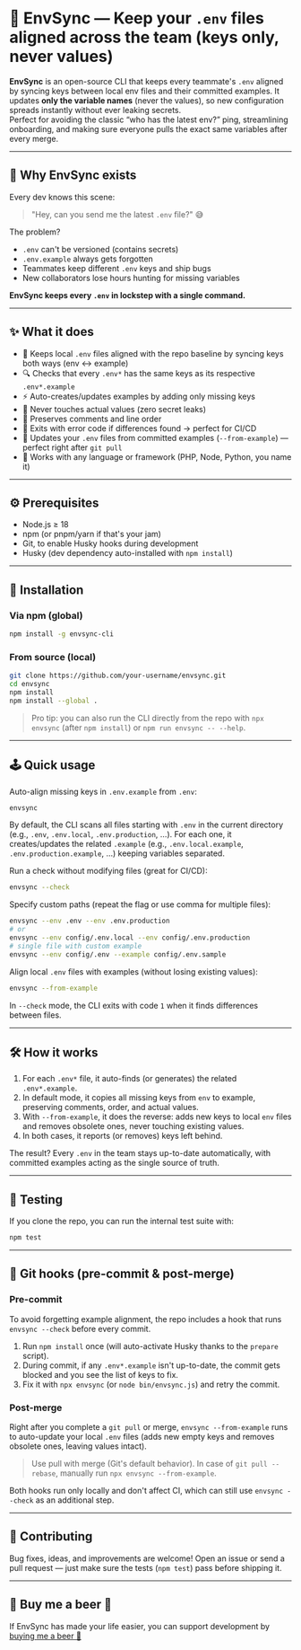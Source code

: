 # 🧩 EnvSync — Keep your `.env` files aligned across the team (keys only, never values)

**EnvSync** is an open-source CLI that keeps every teammate's `.env` aligned by syncing keys between local env files and their committed examples. It updates **only the variable names** (never the values), so new configuration spreads instantly without ever leaking secrets.  
Perfect for avoiding the classic “who has the latest env?” ping, streamlining onboarding, and making sure everyone pulls the exact same variables after every merge.

---

## 🚀 Why EnvSync exists

Every dev knows this scene:
> "Hey, can you send me the latest `.env` file?" 😅  

The problem?  
- `.env` can't be versioned (contains secrets)  
- `.env.example` always gets forgotten  
- Teammates keep different `.env` keys and ship bugs  
- New collaborators lose hours hunting for missing variables  

**EnvSync keeps every `.env` in lockstep with a single command.**

---

## ✨ What it does

- 🔁 Keeps local `.env` files aligned with the repo baseline by syncing keys both ways (env ↔ example)  
- 🔍 Checks that every `.env*` has the same keys as its respective `.env*.example`  
- ⚡️ Auto-creates/updates examples by adding only missing keys  
- 🛑 Never touches actual values (zero secret leaks)  
- 💬 Preserves comments and line order  
- 🧠 Exits with error code if differences found → perfect for CI/CD  
- 🚀 Updates your `.env` files from committed examples (`--from-example`) — perfect right after `git pull`  
- 🧩 Works with any language or framework (PHP, Node, Python, you name it)

---

## ⚙️ Prerequisites

- Node.js ≥ 18
- npm (or pnpm/yarn if that's your jam)
- Git, to enable Husky hooks during development
- Husky (dev dependency auto-installed with `npm install`)

---

## 🧰 Installation

### Via npm (global)
```bash
npm install -g envsync-cli
```

### From source (local)
```bash
git clone https://github.com/your-username/envsync.git
cd envsync
npm install
npm install --global .
```

> Pro tip: you can also run the CLI directly from the repo with `npx envsync` (after `npm install`) or `npm run envsync -- --help`.

---

## 🕹️ Quick usage

Auto-align missing keys in `.env.example` from `.env`:
```bash
envsync
```

By default, the CLI scans all files starting with `.env` in the current directory (e.g., `.env`, `.env.local`, `.env.production`, …).
For each one, it creates/updates the related `.example` (e.g., `.env.local.example`, `.env.production.example`, …) keeping variables separated.

Run a check without modifying files (great for CI/CD):
```bash
envsync --check
```

Specify custom paths (repeat the flag or use comma for multiple files):
```bash
envsync --env .env --env .env.production
# or
envsync --env config/.env.local --env config/.env.production
# single file with custom example
envsync --env config/.env --example config/.env.sample
```

Align local `.env` files with examples (without losing existing values):
```bash
envsync --from-example
```

In `--check` mode, the CLI exits with code `1` when it finds differences between files.

---

## 🛠️ How it works

1. For each `.env*` file, it auto-finds (or generates) the related `.env*.example`.
2. In default mode, it copies all missing keys from `env` to example, preserving comments, order, and actual values.
3. With `--from-example`, it does the reverse: adds new keys to local `env` files and removes obsolete ones, never touching existing values.
4. In both cases, it reports (or removes) keys left behind.

The result? Every `.env` in the team stays up-to-date automatically, with committed examples acting as the single source of truth.

---

## 🧪 Testing

If you clone the repo, you can run the internal test suite with:
```bash
npm test
```

---

## 🔐 Git hooks (pre-commit & post-merge)

### Pre-commit
To avoid forgetting example alignment, the repo includes a hook that runs `envsync --check` before every commit.

1. Run `npm install` once (will auto-activate Husky thanks to the `prepare` script).
2. During commit, if any `.env*.example` isn't up-to-date, the commit gets blocked and you see the list of keys to fix.
3. Fix it with `npx envsync` (or `node bin/envsync.js`) and retry the commit.

### Post-merge
Right after you complete a `git pull` or merge, `envsync --from-example` runs to auto-update your local `.env` files (adds new empty keys and removes obsolete ones, leaving values intact).

> Use pull with merge (Git's default behavior). In case of `git pull --rebase`, manually run `npx envsync --from-example`.

Both hooks run only locally and don't affect CI, which can still use `envsync --check` as an additional step.

---

## 🤝 Contributing

Bug fixes, ideas, and improvements are welcome! Open an issue or send a pull request — just make sure the tests (`npm test`) pass before shipping it.

---

## 🍺 Buy me a beer 🍺

If EnvSync has made your life easier, you can support development by [buying me a beer 🍺](https://buymeacoffee.com/passasooz)
